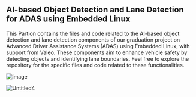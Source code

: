 ## AI-based Object Detection and Lane Detection for ADAS using Embedded Linux

This Partion contains the files and code related to the AI-based object detection and lane detection components of our graduation project on Advanced Driver Assistance Systems (ADAS) using Embedded Linux, with support from Valeo. These components aim to enhance vehicle safety by detecting objects and identifying lane boundaries. Feel free to explore the repository for the specific files and code related to these functionalities.

![image](https://github.com/mohamedashraf56/GP-ADAS-Using-Embedded-Linux/assets/110823285/9c3fcb11-d0f1-43e8-b215-221daf5d5919)


![Untitled4](https://github.com/mohamedashraf56/GP-ADAS-Using-Embedded-Linux/assets/110823285/6182c155-3e91-420f-b404-134e1f216ca4)
